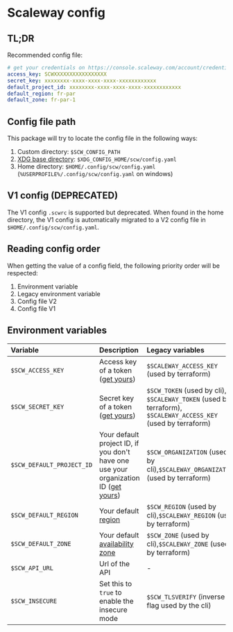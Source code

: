 # Scaleway config

## TL;DR

Recommended config file:

```yaml
# get your credentials on https://console.scaleway.com/account/credentials
access_key: SCWXXXXXXXXXXXXXXXXX
secret_key: xxxxxxxx-xxxx-xxxx-xxxx-xxxxxxxxxxxx
default_project_id: xxxxxxxx-xxxx-xxxx-xxxx-xxxxxxxxxxxx
default_region: fr-par
default_zone: fr-par-1
```

## Config file path

This package will try to locate the config file in the following ways:

1. Custom directory: `$SCW_CONFIG_PATH`
2. [XDG base directory](https://specifications.freedesktop.org/basedir-spec/basedir-spec-latest.html): `$XDG_CONFIG_HOME/scw/config.yaml`
3. Home directory: `$HOME/.config/scw/config.yaml` (`%USERPROFILE%/.config/scw/config.yaml` on windows)

## V1 config (DEPRECATED)

The V1 config `.scwrc` is supported but deprecated.
When found in the home directory, the V1 config is automatically migrated to a V2 config file in `$HOME/.config/scw/config.yaml`.

## Reading config order

When getting the value of a config field, the following priority order will be respected:

1. Environment variable
2. Legacy environment variable
3. Config file V2
4. Config file V1

## Environment variables

| Variable                  | Description                                                                                                                             | Legacy variables                                                                                              |
| :------------------------ | :-------------------------------------------------------------------------------------------------------------------------------------- | :------------------------------------------------------------------------------------------------------------ |
| `$SCW_ACCESS_KEY`         | Access key of a token ([get yours](https://console.scaleway.com/account/credentials))                                                   | `$SCALEWAY_ACCESS_KEY` (used by terraform)                                                                    |
| `$SCW_SECRET_KEY`         | Secret key of a token ([get yours](https://console.scaleway.com/account/credentials))                                                   | `$SCW_TOKEN` (used by cli), `$SCALEWAY_TOKEN` (used by terraform), `$SCALEWAY_ACCESS_KEY` (used by terraform) |
| `$SCW_DEFAULT_PROJECT_ID` | Your default project ID, if you don't have one use your organization ID ([get yours](https://console.scaleway.com/account/credentials)) | `$SCW_ORGANIZATION` (used by cli),`$SCALEWAY_ORGANIZATION` (used by terraform)                                |
| `$SCW_DEFAULT_REGION`     | Your default [region](https://developers.scaleway.com/en/quickstart/#region-and-zone)                                                   | `$SCW_REGION` (used by cli),`$SCALEWAY_REGION` (used by terraform)                                            |
| `$SCW_DEFAULT_ZONE`       | Your default [availability zone](https://developers.scaleway.com/en/quickstart/#region-and-zone)                                        | `$SCW_ZONE` (used by cli),`$SCALEWAY_ZONE` (used by terraform)                                                |
| `$SCW_API_URL`            | Url of the API                                                                                                                          | -                                                                                                             |
| `$SCW_INSECURE`           | Set this to `true` to enable the insecure mode                                                                                          | `$SCW_TLSVERIFY` (inverse flag used by the cli)                                                               |
